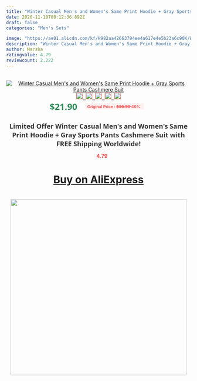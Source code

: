 ```yaml
---
title: "Winter Casual Men's and Women's Same Print Hoodie + Gray Sports Pants Cashmere Suit"
date: 2020-11-10T08:12:36.892Z
draft: false
categories: "Men's Sets"

image: "https://ae01.alicdn.com/kf/H982aa42663794ee4a617e4e5b23a6c90K/Winter-Casual-Men-s-and-Women-s-Same-Print-Hoodie-Gray-Sports-Pants-Cashmere-Suit.jpg"
description: "Winter Casual Men's and Women's Same Print Hoodie + Gray Sports Pants Cashmere Suit"
author: Marsha
ratingvalue: 4.79
reviewcount: 2.222
---
```

<br>
<div style="text-align: center;">
<a href="https://s.click.aliexpress.com/e/_97ziUz" target="_blank" rel="nofollow noopener noreferrer"><img alt="Winter Casual Men's and Women's Same Print Hoodie + Gray Sports Pants Cashmere Suit" class="magnifier-image" src="https://ae01.alicdn.com/kf/H982aa42663794ee4a617e4e5b23a6c90K/Winter-Casual-Men-s-and-Women-s-Same-Print-Hoodie-Gray-Sports-Pants-Cashmere-Suit.jpg_640x640.jpg">
<br>
<img style="border:1px solid salmon" src="https://ae01.alicdn.com/kf/H982aa42663794ee4a617e4e5b23a6c90K/Winter-Casual-Men-s-and-Women-s-Same-Print-Hoodie-Gray-Sports-Pants-Cashmere-Suit.jpg_120x120.jpg">&nbsp;&nbsp;<img style="border:1px solid salmon" src="_120x120.jpg">&nbsp;&nbsp;<img style="border:1px solid salmon" src="_120x120.jpg">&nbsp;&nbsp;<img style="border:1px solid salmon" src="_120x120.jpg">&nbsp;&nbsp;<img style="border:1px solid salmon" src="_120x120.jpg"></a></div><br0>
<div style="text-align: center;"><span style="background-color: white; border: 0px; box-sizing: border-box; color: seagreen; display: inline-block; font-family: &quot;open sans&quot; , &quot;arial&quot; , &quot;helvetica&quot; , sans-serif , &quot;heiti&quot;; font-size: 24px; font-stretch: inherit; font-weight: 700; line-height: inherit; margin: 0px 10px 0px 0px; padding: 0px; vertical-align: middle;">$21.90 </span>
<span style="background: rgb(255 , 241 , 241); border-radius: 3px; border: 0px; box-sizing: border-box; color: #ff4747; display: inline-block; font-family: inherit; font-size: 12px; font-stretch: inherit; font-style: inherit; font-variant: inherit; font-weight: 600; line-height: inherit; margin: 0px; padding: 2px 5px; transform: scale(0.9); vertical-align: middle;">Original Price : <b style="text-decoration: line-through;">$36.50 </b> 40%&nbsp;&nbsp;</span></div>
<h1 style="color: #333333; display: inline-block; font-family: &quot;open sans&quot; , &quot;arial&quot; , &quot;helvetica&quot; , sans-serif , &quot;heiti&quot;; font-size: 18px; font-stretch: inherit; font-weight: 700; text-align: center;">Limited Offer Winter Casual Men's and Women's Same Print Hoodie + Gray Sports Pants Cashmere Suit with FREE Shipping Worldwide!</h1>
<div style="color: #ff4747; text-align: center;">
<img src="https://4.bp.blogspot.com/-M0ZcTcb-5uY/XleCXlxnR4I/AAAAAAAAAEc/OrjgMkXV1oMQFaCRZj5HQwOCBcu3w1FegCPcBGAYYCw/s1600/star.png" style="height: 15px;">&nbsp;<b>4.79</b></div>
<div class="button_cont" align="center"><a class="buynow_a" href="https://s.click.aliexpress.com/e/_97ziUz" target="_blank" rel="nofollow noopener noreferrer"><H1>Buy on AliExpress</H1></a></div><br>
<div class="separator" style="clear: both; text-align: center;">
<img src="https://lh3.googleusercontent.com/-pTy5HemUv9M/XlePHvY0dAI/AAAAAAAAAE4/0nX5iRUoIWY8eMW9Dpxeirr157OZliDIgCLcBGAsYHQ/s1600/badge.gif" width="480">
</div>
